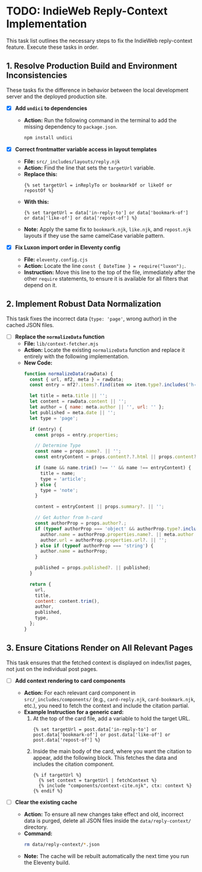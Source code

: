 # TODO: IndieWeb Reply-Context Implementation

This task list outlines the necessary steps to fix the IndieWeb reply-context feature. Execute these tasks in order.

## 1. Resolve Production Build and Environment Inconsistencies

These tasks fix the difference in behavior between the local development server and the deployed production site.

- [x] **Add `undici` to dependencies**
  - **Action:** Run the following command in the terminal to add the missing dependency to `package.json`.
    ```bash
    npm install undici
    ```

- [x] **Correct frontmatter variable access in layout templates**
  - **File:** `src/_includes/layouts/reply.njk`
  - **Action:** Find the line that sets the `targetUrl` variable.
  - **Replace this:**
    ```njk
    {% set targetUrl = inReplyTo or bookmarkOf or likeOf or repostOf %}
    ```
  - **With this:**
    ```njk
    {% set targetUrl = data['in-reply-to'] or data['bookmark-of'] or data['like-of'] or data['repost-of'] %}
    ```
  - **Note:** Apply the same fix to `bookmark.njk`, `like.njk`, and `repost.njk` layouts if they use the same camelCase variable pattern.

- [x] **Fix Luxon import order in Eleventy config**
  - **File:** `eleventy.config.cjs`
  - **Action:** Locate the line `const { DateTime } = require("luxon");`.
  - **Instruction:** Move this line to the top of the file, immediately after the other `require` statements, to ensure it is available for all filters that depend on it.

## 2. Implement Robust Data Normalization

This task fixes the incorrect data (`type: 'page'`, wrong author) in the cached JSON files.

- [ ] **Replace the `normalizeData` function**
  - **File:** `lib/context-fetcher.mjs`
  - **Action:** Locate the existing `normalizeData` function and replace it entirely with the following implementation.
  - **New Code:**
    ```javascript
    function normalizeData(rawData) {
      const { url, mf2, meta } = rawData;
      const entry = mf2?.items?.find(item => item.type?.includes('h-entry'));

      let title = meta.title || '';
      let content = rawData.content || '';
      let author = { name: meta.author || '', url: '' };
      let published = meta.date || '';
      let type = 'page';

      if (entry) {
        const props = entry.properties;

        // Determine Type
        const name = props.name?. || '';
        const entryContent = props.content?.?.html || props.content?.?.value || props.content?. || '';

        if (name && name.trim() !== '' && name !== entryContent) {
          title = name;
          type = 'article';
        } else {
          type = 'note';
        }

        content = entryContent || props.summary?. || '';

        // Get Author from h-card
        const authorProp = props.author?.;
        if (typeof authorProp === 'object' && authorProp.type?.includes('h-card')) {
          author.name = authorProp.properties.name?. || meta.author || '';
          author.url = authorProp.properties.url?. || '';
        } else if (typeof authorProp === 'string') {
          author.name = authorProp;
        }

        published = props.published?. || published;
      }

      return {
        url,
        title,
        content: content.trim(),
        author,
        published,
        type,
      };
    }
    ```

## 3. Ensure Citations Render on All Relevant Pages

This task ensures that the fetched context is displayed on index/list pages, not just on the individual post pages.

- [ ] **Add context rendering to card components**
  - **Action:** For each relevant card component in `src/_includes/components/` (e.g., `card-reply.njk`, `card-bookmark.njk`, etc.), you need to fetch the context and include the citation partial.
  - **Example Instruction for a generic card:**
    1.  At the top of the card file, add a variable to hold the target URL.
        ```njk
        {% set targetUrl = post.data['in-reply-to'] or post.data['bookmark-of'] or post.data['like-of'] or post.data['repost-of'] %}
        ```
    2.  Inside the main body of the card, where you want the citation to appear, add the following block. This fetches the data and includes the citation component.
        ```njk
        {% if targetUrl %}
          {% set context = targetUrl | fetchContext %}
          {% include "components/context-cite.njk", ctx: context %}
        {% endif %}
        ```

- [ ] **Clear the existing cache**
  - **Action:** To ensure all new changes take effect and old, incorrect data is purged, delete all JSON files inside the `data/reply-context/` directory.
  - **Command:**
    ```bash
    rm data/reply-context/*.json
    ```
  - **Note:** The cache will be rebuilt automatically the next time you run the Eleventy build.
